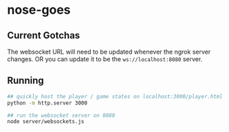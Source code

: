 # nose-goes

## Current Gotchas
The websocket URL will need to be updated whenever the ngrok server changes. OR you can update it to be the `ws://localhost:8080` server.

## Running
```bash
## quickly host the player / game states on localhost:3000/player.html + game.html
python -m http.server 3000

## run the websocket server on 8080
node server/websockets.js
```
